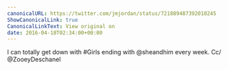 ```yaml
---
canonicalURL: https://twitter.com/jmjordan/status/721889487392010245
ShowCanonicalLink: true
CanonicalLinkText: View original on
date: 2016-04-18T02:34:00+00:00
---
```

I can totally get down with #Girls ending with @sheandhim every week. Cc/ @ZooeyDeschanel